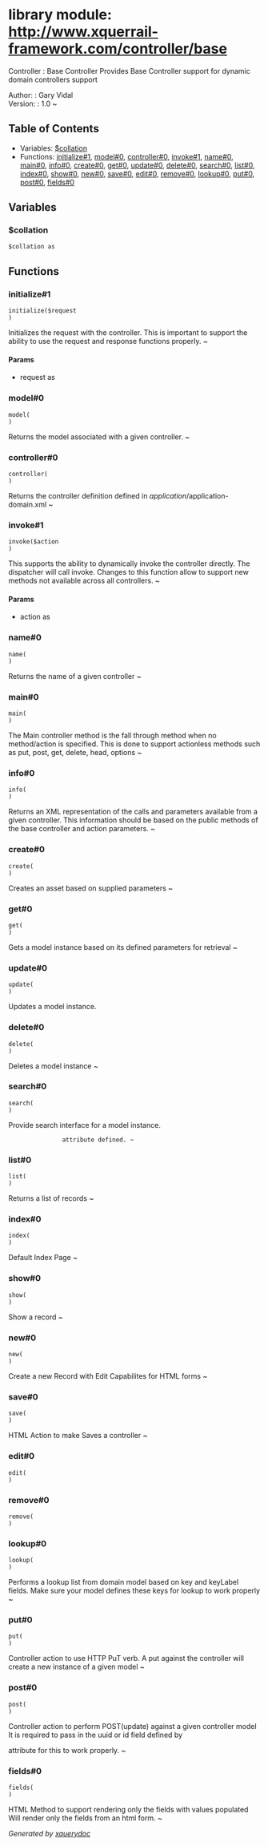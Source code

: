 # library module: http://www.xquerrail-framework.com/controller/base
  Controller :  Base Controller                Provides Base Controller support for dynamic domain controllers support  


Author:    : Gary Vidal  
Version:   : 1.0   ~

## Table of Contents

* Variables: [$collation](#var_collation)
* Functions: [initialize\#1](#func_initialize_1), [model\#0](#func_model_0), [controller\#0](#func_controller_0), [invoke\#1](#func_invoke_1), [name\#0](#func_name_0), [main\#0](#func_main_0), [info\#0](#func_info_0), [create\#0](#func_create_0), [get\#0](#func_get_0), [update\#0](#func_update_0), [delete\#0](#func_delete_0), [search\#0](#func_search_0), [list\#0](#func_list_0), [index\#0](#func_index_0), [show\#0](#func_show_0), [new\#0](#func_new_0), [save\#0](#func_save_0), [edit\#0](#func_edit_0), [remove\#0](#func_remove_0), [lookup\#0](#func_lookup_0), [put\#0](#func_put_0), [post\#0](#func_post_0), [fields\#0](#func_fields_0)


## Variables

### <a name="var_collation"/> $collation
```xquery
$collation as 
```



## Functions

### <a name="func_initialize_1"/> initialize\#1
```xquery
initialize($request
)
```
  Initializes the request with the controller.  This is important to support the ability to use the request and response functions properly. ~


#### Params

* request as 


### <a name="func_model_0"/> model\#0
```xquery
model(
)
```
  Returns the model associated with a given controller. ~


### <a name="func_controller_0"/> controller\#0
```xquery
controller(
)
```
  Returns the controller definition defined in $application/$application-domain.xml ~


### <a name="func_invoke_1"/> invoke\#1
```xquery
invoke($action
)
```
  This supports the ability to dynamically invoke the controller directly.  The dispatcher will call invoke.  Changes to this function allow to support   new methods not available across all controllers. ~


#### Params

* action as 


### <a name="func_name_0"/> name\#0
```xquery
name(
)
```
  Returns the name of a given controller   ~


### <a name="func_main_0"/> main\#0
```xquery
main(
)
```
  The Main controller method is the fall through method  when no method/action is specified.  This is done to support  actionless methods such as put, post, get, delete, head, options ~


### <a name="func_info_0"/> info\#0
```xquery
info(
)
```
  Returns an XML representation of the calls and parameters available  from a given controller.  This information should be based on the  public methods of the base controller and action parameters. ~


### <a name="func_create_0"/> create\#0
```xquery
create(
)
```
  Creates an asset based on supplied parameters ~


### <a name="func_get_0"/> get\#0
```xquery
get(
)
```
   Gets a model instance based on its defined parameters for retrieval ~


### <a name="func_update_0"/> update\#0
```xquery
update(
)
```
  Updates a model instance. 


### <a name="func_delete_0"/> delete\#0
```xquery
delete(
)
```
   Deletes a model instance ~


### <a name="func_search_0"/> search\#0
```xquery
search(
)
```
  Provide search interface for a model instance.  

                   attribute defined. ~
### <a name="func_list_0"/> list\#0
```xquery
list(
)
```
  Returns a list of records ~


### <a name="func_index_0"/> index\#0
```xquery
index(
)
```
  Default Index Page  ~


### <a name="func_show_0"/> show\#0
```xquery
show(
)
```
   Show a record  ~


### <a name="func_new_0"/> new\#0
```xquery
new(
)
```
   Create a new Record with Edit Capabilites for HTML forms  ~


### <a name="func_save_0"/> save\#0
```xquery
save(
)
```
   HTML Action to make Saves a controller ~


### <a name="func_edit_0"/> edit\#0
```xquery
edit(
)
```

### <a name="func_remove_0"/> remove\#0
```xquery
remove(
)
```

### <a name="func_lookup_0"/> lookup\#0
```xquery
lookup(
)
```
  Performs a lookup list from domain model based on   key and keyLabel fields.  Make sure your model defines   these keys for lookup to work properly ~


### <a name="func_put_0"/> put\#0
```xquery
put(
)
```
  Controller action to use HTTP PuT verb.  A put against the controller  will create a new instance of a given model ~


### <a name="func_post_0"/> post\#0
```xquery
post(
)
```
  Controller action to perform POST(update) against a given controller model  It is required to pass in the uuid or id field defined by 

 attribute  for this to work properly. ~
### <a name="func_fields_0"/> fields\#0
```xquery
fields(
)
```
  HTML Method to support rendering only the fields with values populated  Will render only the fields from an html form. ~






*Generated by [xquerydoc](https://github.com/xquery/xquerydoc)*
